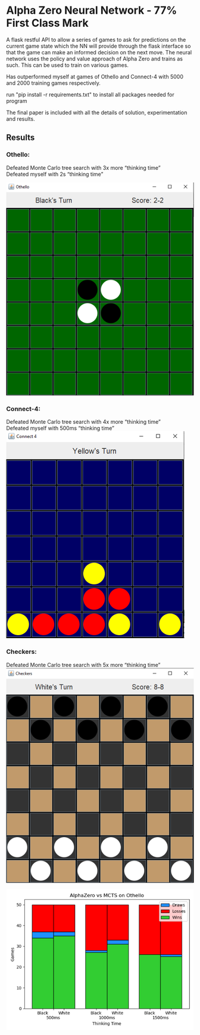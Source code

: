 # Alpha Zero Neural Network - 77% First Class Mark
A flask restful API to allow a series of games to ask for predictions on the current game state which the NN will provide through the flask interface so that the game can make an informed decision on the next move. The neural network uses the policy and value approach of Alpha Zero and trains as such. This can be used to train on various games.

Has outperformed myself at games of Othello and Connect-4 with 5000 and 2000 training games respectively.

run "pip install -r requirements.txt" to install all packages needed for program

The final paper is included with all the details of solution, experimentation and results.

## Results
### Othello:
Defeated Monte Carlo tree search with 3x more “thinking time” <br />
Defeated myself with 2s “thinking time”<br />

![Othello GUI](othello.png?raw=true "Othello GUI")

### Connect-4:

Defeated Monte Carlo tree search with 4x more “thinking time”<br />
Defeated myself with 500ms “thinking time”<br />
![Connect-4 GUI](connect4GUI.png?raw=true "Connect-4 GUI")

### Checkers:
Defeated Monte Carlo tree search with 5x more “thinking time”<br />
![Checkers GUI](checkers.png?raw=true "Checkers GUI")<br/>


![AlphaZero (500ms) vs MCTS Results"](EvalOthello.png?raw=true "AlphaZero (500ms) vs MCTS")


